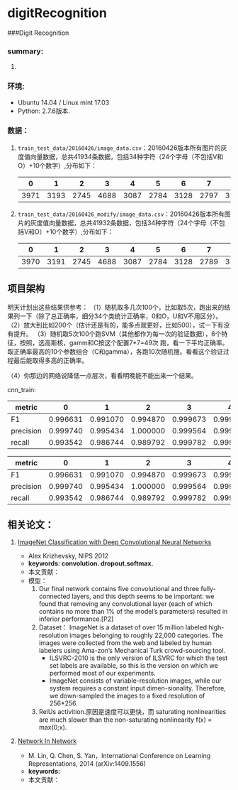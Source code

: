 # digitRecognition
###Digit Recognition

### summary:
1. 

### 环境:
- Ubuntu 14.04 / Linux mint 17.03
- Python: 2.7.6版本.


### 数据：
1. `train_test_data/20160426/image_data.csv`：20160426版本所有图片的灰度值向量数据，总共41934条数据，包括34种字符（24个字母（不包括V和O）+10个数字）,分布如下：

    |0|1|2|3|4|5|6|7|8|9|A|B|C|D|E|F|G|H|I|J|K|L|M|N|P|Q|R|S|T|U|W|X|Y|Z|
    |---|---|---|---|---|---|---|---|---|---|---|---|---|---|---|---|---|---|---|---|---|---|---|---|---|---|---|---|---|---|---|---|---|---|
    |3971|3193|2745|4688|3087|2784|3128|2797|3738|3120|305|353|786|480|174|175|171|110|172|416|679|127|170|160|527|314|172|139|159|1088|525|329|847|303|
    
2. `train_test_data/20160426_modify/image_data.csv`：20160426版本所有图片的灰度值向量数据，总共41932条数据，包括34种字符（24个字母（不包括V和O）+10个数字）,分布如下：

    |0|1|2|3|4|5|6|7|8|9|A|B|C|D|E|F|G|H|I|J|K|L|M|N|P|Q|R|S|T|U|W|X|Y|Z|
    |---|---|---|---|---|---|---|---|---|---|---|---|---|---|---|---|---|---|---|---|---|---|---|---|---|---|---|---|---|---|---|---|---|---|
    |3970|3191|2745|4688|3087|2784|3128|2789|3738|3120|305|353|786|480|174|175|171|110|172|416|679|127|170|160|527|314|172|139|159|1088|525|329|847|240|


## 项目架构
明天计划出这些结果供参考：
（1）随机取多几次100个，比如取5次，跑出来的结果列一下（除了总正确率，细分34个类统计正确率，0和O，U和V不用区分）。
（2）放大到比如200个（估计还是有的，能多点就更好，比如500），试一下有没有提升。
（3）随机取5次100个跑SVM（其他都作为每一次的验证数据），6个特征，按照，选高斯核，gamm和C按这个配置7*7=49次 跑，看一下平均正确率。取正确率最高的10个参数组合（C和gamma），各跑10次随机搜。看看这个验证过程最后能取得多高的正确率。

（4）你那边的网络说降低一点层次，看看明晚能不能出来一个结果。

cnn_train: 



|metric| 0|1|2|3|4|5|6|7|8|9|A|B|C|D|E|F|G|H|I|J|K|L|M|N|P|Q|R|S|T|U|W|X|Y|Z  |
|---|---|---|---|---|---|---|---|---|---|---|---|---|---|---|---|---|---|---|---|---|---|---|---|---|---|---|---|---|---|---|---|---|---|---|
|F1 | 0.996631|0.991070|0.994870|0.999673|0.999330|0.992329|0.997849|0.990874|0.991690|0.999503|0.985294|0.894831|0.992690|0.970551|1.000000|0.983193|0.995595|1.000000|0.838951|0.993671|0.999136|0.934066|0.977578|0.981651|0.995294|0.974828|0.991379|0.857143|0.836066|0.988247|0.995283|1.000000|0.998661|0.944186  |
|precision|0.999740|0.995434|1.000000|0.999564|0.999330|0.996618|0.999669|0.995509|0.999442|1.000000|0.990148|0.814935|0.995601|0.945137|1.000000|0.966942|1.000000|1.000000|0.736842|0.993671|1.000000|0.876289|0.990909|0.963964|1.000000|0.955157|0.982906|0.750000|0.739130|0.997936|0.997636|1.000000|0.998661|0.894273|
|recall|0.993542|0.986744|0.989792|0.999782|0.999330|0.988077|0.996037|0.986281|0.984057|0.999007|0.980488|0.992095|0.989796|0.997368|1.000000|1.000000|0.991228|1.000000|0.973913|0.993671|0.998273|1.000000|0.964602|1.000000|0.990632|0.995327|1.000000|1.000000|0.962264|0.978745|0.992941|1.000000|0.998661|1.000000|


|metric| 0|1|2|3|4|5|6|7|8|9|A|B|C|D|E|F|G|H|I|J|K|L|M|N|P|Q|R|S|T|U|W|X|Y|Z  |
|---|---|---|---|---|---|---|---|---|---|---|---|---|---|---|---|---|---|---|---|---|---|---|---|---|---|---|---|---|---|---|---|---|---|---|
|F1 | 0.996631|0.991070|0.994870|0.999673|0.999330|0.992329|0.997849|0.990874|0.991690|0.999503|0.985294|0.894831|0.992690|0.970551|1.000000|0.983193|0.995595|1.000000|0.838951|0.993671|0.999136|0.934066|0.977578|0.981651|0.995294|0.974828|0.991379|0.857143|0.836066|0.988247|0.995283|1.000000|0.998661|0.944186  |
|precision|0.999740|0.995434|1.000000|0.999564|0.999330|0.996618|0.999669|0.995509|0.999442|1.000000|0.990148|0.814935|0.995601|0.945137|1.000000|0.966942|1.000000|1.000000|0.736842|0.993671|1.000000|0.876289|0.990909|0.963964|1.000000|0.955157|0.982906|0.750000|0.739130|0.997936|0.997636|1.000000|0.998661|0.894273|
|recall|0.993542|0.986744|0.989792|0.999782|0.999330|0.988077|0.996037|0.986281|0.984057|0.999007|0.980488|0.992095|0.989796|0.997368|1.000000|1.000000|0.991228|1.000000|0.973913|0.993671|0.998273|1.000000|0.964602|1.000000|0.990632|0.995327|1.000000|1.000000|0.962264|0.978745|0.992941|1.000000|0.998661|1.000000|

## 相关论文：
1. [ImageNet Classification with Deep Convolutional Neural Networks](https://raw.githubusercontent.com/JDwangmo/digitRecognition/master/reference/imagenet-classification-with-deep-convolutional-nn.pdf)
    - Alex Krizhevsky, NIPS 2012
    - **keywords: convolution. dropout.softmax.**
    - 本文贡献：
    - 模型：
        1. Our final network contains five convolutional and three fully-connected layers, and this depth seems to be important: we found that removing any convolutional layer (each of which contains no more than 1% of the model’s parameters) resulted in inferior performance.[P2] 
        2. Dataset： ImageNet is a dataset of over 15 million labeled high-resolution images belonging to roughly 22,000 categories. The images were collected from the web and labeled by human labelers using Ama-zon’s Mechanical Turk crowd-sourcing tool.
            - ILSVRC-2010 is the only version of ILSVRC for which the test set labels are available, so this is the version on which we performed most of our experiments.
            - ImageNet consists of variable-resolution images, while our system requires a constant input dimen-sionality. Therefore, we down-sampled the images to a fixed resolution of 256*256. 
        3. RelUs activition.原因是速度可以更快，而 saturating nonlinearities are much slower than the non-saturating nonlinearity f(x) = max(0;x). 

2. [Network In Network](https://raw.githubusercontent.com/JDwangmo/digitRecognition/master/reference/1312.4400v3-Network-in-Network.pdf)
    - M. Lin, Q. Chen, S. Yan，International Conference on Learning Representations, 2014 (arXiv:1409.1556)
    - **keywords:**
    - 本文贡献：